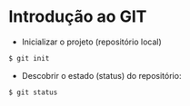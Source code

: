 # Introdução ao GIT

- Inicializar o projeto (repositório local)

```bash
$ git init
```

- Descobrir o estado (status) do repositório:

```bash
$ git status
```
